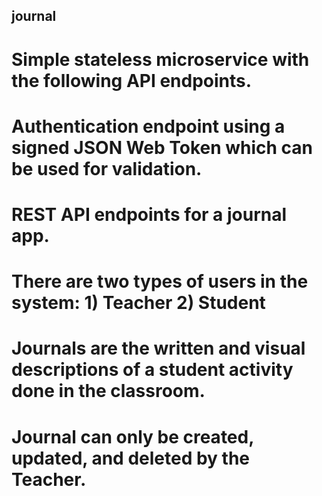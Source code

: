 ## journal

 # Simple stateless microservice with the following API endpoints.
# Authentication endpoint using a signed JSON Web Token which can be used for validation.
# REST API endpoints for a journal app.

# There are two types of users in the system: 1) Teacher 2)  Student
# Journals are the written and visual descriptions of a student activity done in the classroom.

# Journal can only be created, updated, and deleted by the Teacher.
